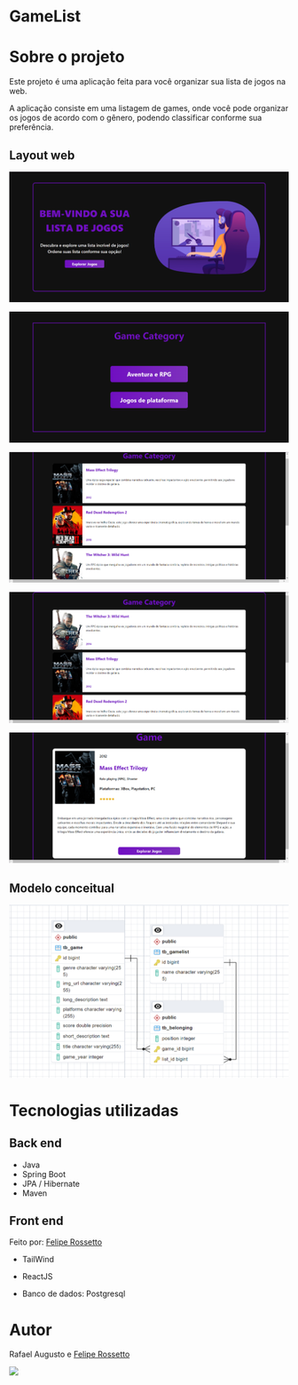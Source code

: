 # GameList 

# Sobre o projeto

Este projeto é uma aplicação feita para você organizar sua lista de jogos na web.

A aplicação consiste em uma listagem de games, onde você pode organizar os jogos de acordo com o gênero, podendo classificar conforme sua preferência.

## Layout web
![Web 1](assets/gamelist/img01.png)

![Web 2](assets/gamelist/img02.png)

![Web 3](assets/gamelist/img03.png)

![Web 3.1](assets/gamelist/img03.2.png)

![Web 4](assets/gamelist/img04.png)

## Modelo conceitual
![Modelo Conceitual](assets/gamelist/modelorelacional.PNG)

# Tecnologias utilizadas

## Back end
- Java
- Spring Boot
- JPA / Hibernate
- Maven
  
## Front end
Feito por: [Felipe Rossetto](https://github.com/Feliperosscoder)
- TailWind
- ReactJS

- Banco de dados: Postgresql

# Autor

Rafael Augusto e [Felipe Rossetto](https://github.com/Feliperosscoder)


<div> 
<a href="https://www.linkedin.com/in/rafael-augusto-rodrigues/" target="_blank"><img src="https://img.shields.io/badge/-LinkedIn-%230077B5?style=for-the-badge&logo=linkedin&logoColor=white"  target="_blank"></a> 
</div>
